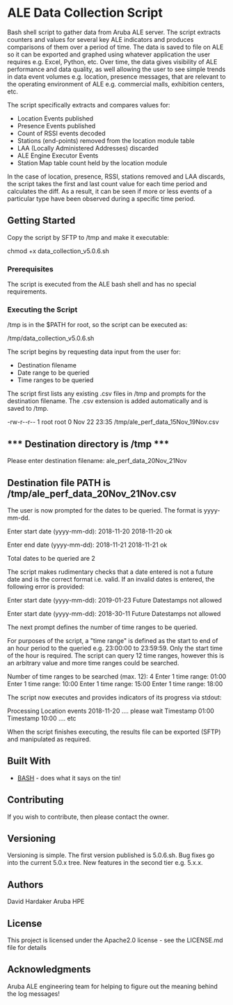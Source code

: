 # ALE Data Collection Script

Bash shell script to gather data from Aruba ALE server.  The script extracts counters and values for several key ALE indicators and produces comparisons of them over a period of time.  The data is saved to file on ALE so it can be exported and graphed using whatever application the user requires e.g. Excel, Python, etc.  Over time, the data gives visibility of ALE performance and data quality, as well allowing the user to see simple trends in data event volumes e.g. location, presence messages, that are relevant to the operating environment of ALE e.g. commercial malls, exhibition centers, etc.

The script specifically extracts and compares values for:

- Location Events published
- Presence Events published
- Count of RSSI events decoded
- Stations (end-points) removed from the location module table
- LAA (Locally Administered Addresses) discarded
- ALE Engine Executor Events
- Station Map table count held by the location module

In the case of location, presence, RSSI, stations removed and LAA discards, the script takes the first and last count value for each time period and calculates the diff.  As a result, it can be seen if more or less events of a particular type have been observed during a specific time period.

## Getting Started

Copy the script by SFTP to /tmp and make it executable:

chmod +x data_collection_v5.0.6.sh

### Prerequisites

The script is executed from the ALE bash shell and has no special requirements.

### Executing the Script

/tmp is in the $PATH for root, so the script can be executed as: 

/tmp/data_collection_v5.0.6.sh

The script begins by requesting data input from the user for:

- Destination filename
- Date range to be queried
- Time ranges to be queried

The script first lists any existing .csv files in /tmp and prompts for the destination filename.  The .csv extension is added automatically and is saved to /tmp.

-rw-r--r-- 1 root root 0 Nov 22 23:35 /tmp/ale_perf_data_15Nov_19Nov.csv

*** Destination directory is /tmp ***
--------------------------------------

Please enter destination filename: ale_perf_data_20Nov_21Nov

Destination file PATH is /tmp/ale_perf_data_20Nov_21Nov.csv
--------------------------------------

The user is now prompted for the dates to be queried.  The format is yyyy-mm-dd.

Enter start date (yyyy-mm-dd): 2018-11-20
2018-11-20 ok

Enter end date (yyyy-mm-dd): 2018-11-21
2018-11-21 ok

Total dates to be queried are 2

The script makes rudimentary checks that a date entered is not a future date and is the correct format i.e. valid.  If an invalid dates is entered, the following error is provided:

Enter start date (yyyy-mm-dd): 2019-01-23
Future Datestamps not allowed

Enter start date (yyyy-mm-dd): 2018-30-11
Future Datestamps not allowed

The next prompt defines the number of time ranges to be queried.

For purposes of the script, a "time range" is defined as the start to end of an hour period to the queried e.g. 23:00:00 to 23:59:59.  Only the start time of the hour is required.  The script can query 12 time ranges, however this is an arbitrary value and more time ranges could be searched.

Number of time ranges to be searched (max. 12): 4
Enter 1 time range: 01:00
Enter 1 time range: 10:00
Enter 1 time range: 15:00
Enter 1 time range: 18:00

The script now executes and provides indicators of its progress via stdout:

Processing Location events 2018-11-20  .... please wait
Timestamp 01:00
Timestamp 10:00
.... etc

When the script finishes executing, the results file can be exported (SFTP) and manipulated as required.

## Built With

* [BASH](https://www.gnu.org/software/bash/) - does what it says on the tin!

## Contributing

If you wish to contribute, then please contact the owner.

## Versioning

Versioning is simple.  The first version published is 5.0.6.sh.  Bug fixes go into the current 5.0.x tree.  New features in the second tier e.g. 5.x.x.

## Authors

David Hardaker Aruba HPE

## License

This project is licensed under the Apache2.0 license - see the LICENSE.md file for details

## Acknowledgments

Aruba ALE engineering team for helping to figure out the meaning behind the log messages!

